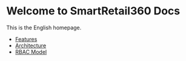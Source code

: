 # Welcome to SmartRetail360 Docs

This is the English homepage.

- [Features](features.md)
- [Architecture](architecture.md)
- [RBAC Model](rbac-model.md)
